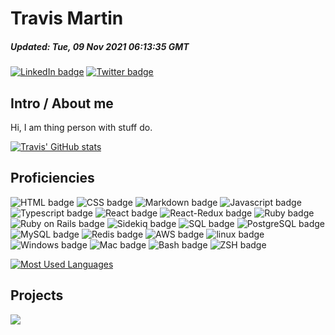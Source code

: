<!-- template into which dynamic content is loaded before being written to README.md -->

<!-- banner -->
# Travis Martin

<!-- summary -->
##### _Updated: Tue, 09 Nov 2021 06:13:35 GMT_
[![LinkedIn badge](https://img.shields.io/badge/LinkedIn-Profile-informational?style=flat&logo=linkedin&logoColor=white&color=0D76A8)](https://www.linkedin.com/in/travisemartin/)
[![Twitter badge](https://img.shields.io/badge/Twitter-Profile-informational?style=flat&logo=twitter&logoColor=white&color=1CA2F1)](https://twitter.com/lincolnfleet)

## Intro / About me
Hi, I am thing person with stuff do.

[![Travis' GitHub stats](https://github-readme-stats.vercel.app/api?username=lincolnfleet&show_icons=true&count_private=true&theme=tokyonight)](https://github.com/lincolnfleet/github-readme-stats)

## Proficiencies
<!-- ![_lang_ badge](https://img.shields.io/badge/-_lang_-informational?style=for-the-badge&color=black&logo=_lang_) -->
![HTML badge](https://img.shields.io/badge/-HTML-informational?style=for-the-badge&color=black&logo=HTML5)
![CSS badge](https://img.shields.io/badge/-CSS-informational?style=for-the-badge&color=black&logo=CSS3)
![Markdown badge](https://img.shields.io/badge/-Markdown-informational?style=for-the-badge&color=black&logo=Markdown)
![Javascript badge](https://img.shields.io/badge/-Javascript-informational?style=for-the-badge&color=black&logo=Javascript)
![Typescript badge](https://img.shields.io/badge/-Typescript-informational?style=for-the-badge&color=black&logo=Typescript)
![React badge](https://img.shields.io/badge/-React-informational?style=for-the-badge&color=black&logo=React)
![React-Redux badge](https://img.shields.io/badge/-Redux-informational?style=for-the-badge&color=black&logo=Redux)
![Ruby badge](https://img.shields.io/badge/-Ruby-informational?style=for-the-badge&color=black&logo=Ruby)
![Ruby on Rails badge](https://img.shields.io/badge/-Ruby%20on%20Rails-informational?style=for-the-badge&color=black&logo=rubyonrails)
![Sidekiq badge](https://img.shields.io/badge/-Sidekiq-informational?style=for-the-badge&color=black&logo=Sidekiq)
![SQL badge](https://img.shields.io/badge/-SQL-informational?style=for-the-badge&color=black&logo=SQL)
![PostgreSQL badge](https://img.shields.io/badge/-PostgreSQL-informational?style=for-the-badge&color=black&logo=PostgreSQL)
![MySQL badge](https://img.shields.io/badge/-MySQL-informational?style=for-the-badge&color=black&logo=MySQL)
![Redis badge](https://img.shields.io/badge/-Redis-informational?style=for-the-badge&color=black&logo=Redis)
![AWS badge](https://img.shields.io/badge/-AWS-informational?style=for-the-badge&color=black&logo=AWS)
![linux badge](https://img.shields.io/badge/-linux-informational?style=for-the-badge&color=black&logo=linux)
![Windows badge](https://img.shields.io/badge/-Windows-informational?style=for-the-badge&color=black&logo=Windows)
![Mac badge](https://img.shields.io/badge/-Mac-informational?style=for-the-badge&color=black&logo=Apple)
![Bash badge](https://img.shields.io/badge/-Bash-informational?style=for-the-badge&color=black&logo=Bash)
![ZSH badge](https://img.shields.io/badge/-ZSH-informational?style=for-the-badge&color=black&logo=ZSH)

[![Most Used Languages](https://github-readme-stats.vercel.app/api/top-langs/?username=lincolnfleet&layout=compact)](https://github.com/lincolnfleet/github-readme-stats)

<!-- projects -->
## Projects
<!-- <a href="https://github.com/lincolnfleet/[repo]">
	<img src="https://github-readme-stats.vercel.app/api/pin/?username=lincolnfleet&_repo_=[_repo_]">
</a> -->
<a href="https://github.com/lincolnfleet/scratch-pad">
	<img src="https://github-readme-stats.vercel.app/api/pin/?username=lincolnfleet&repo=scratch-pad" />
</a>

<!-- auto added testimonials for lolz? Word filter, for sure -->
